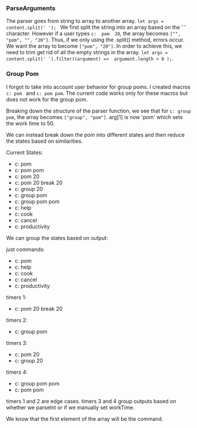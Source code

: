 ### ParseArguments

The parser goes from string to array to another array. 
```let args = content.split(' '); ```
We first split the string into an array based on the ' ' character. However if a user types `c:  pom  20`, the array becomes 
```["", "pom", "", "20"]```.
Thus, if we only using the .split() method, errors occur. We want the array to become `["pom", "20"]`. In order to achieve this, we need to trim get rid of all the empty strings in the array.
```let args = content.split(' ').filter((argument) =>  argument.length > 0 );```.


### Group Pom
I forgot to take into account user behavior for group poms. I created macros `c: pom ` and `c: pom pom`. The current code works only for these macros but does not work for the group pom.

Breaking down the structure of the parser function, we see that for `c: group pom`, the array becomes `["group", "pom"]`. arg[1] is now 'pom' which sets the work time to 50.

We can instead break down the pom into different states and then reduce the states based on similarities.

Current States:
- c: pom
- c: pom pom
- c: pom 20
- c: pom 20 break 20
- c: group 20
- c: group pom
- c: group pom pom
- c: help
- c: cook
- c: cancel
- c: productivity

We can group the states based on output:

just commands:
- c: pom
- c: help
- c: cook
- c: cancel
- c: productivity

timers 1:
- c: pom 20 break 20

timers 2:
- c: group pom

timers 3:
- c: pom 20
- c: group 20

timers 4:
- c: group pom pom
- c: pom pom


timers 1 and 2 are edge cases. timers 3 and 4 group outputs based on whether we parseInt or if we manually set workTime.




We know that the first element of the array will be the command.
